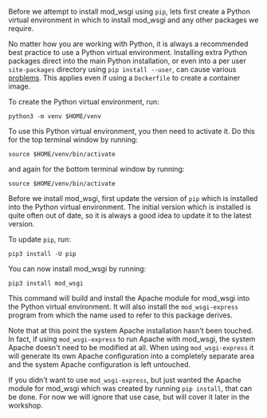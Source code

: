 Before we attempt to install mod_wsgi using ``pip``, lets first create a Python virtual environment in which to install mod_wsgi and any other packages we require.

No matter how you are working with Python, it is always a recommended best practice to use a Python virtual environment. Installing extra Python packages direct into the main Python installation, or even into a per user ``site-packages`` directory using ``pip install --user``, can cause various [problems](http://blog.dscpl.com.au/2016/01/python-virtual-environments-and-docker.html). This applies even if using a ``Dockerfile`` to create a container image.

To create the Python virtual environment, run:

```execute
python3 -m venv $HOME/venv
```

To use this Python virtual environment, you then need to activate it. Do this for the top terminal window by running:

```execute-1
source $HOME/venv/bin/activate
```

and again for the bottom terminal window by running:

```execute-2
source $HOME/venv/bin/activate
```

Before we install mod_wsgi, first update the version of ``pip`` which is installed into the Python virtual environment. The initial version which is installed is quite often out of date, so it is always a good idea to update it to the latest version.

To update ``pip``, run:

```execute
pip3 install -U pip
```

You can now install mod_wsgi by running:

```execute
pip3 install mod_wsgi
```

This command will build and install the Apache module for mod_wsgi into the Python virtual environment. It will also install the ``mod_wsgi-express`` program from which the name used to refer to this package derives.

Note that at this point the system Apache installation hasn't been touched. In fact, if using ``mod_wsgi-express`` to run Apache with mod_wsgi, the system Apache doesn't need to be modified at all. When using ``mod_wsgi-express`` it will generate its own Apache configuration into a completely separate area and the system Apache configuration is left untouched.

If you didn't want to use ``mod_wsgi-express``, but just wanted the Apache module for mod_wsgi which was created by running ``pip install``, that can be done. For now we will ignore that use case, but will cover it later in the workshop.
